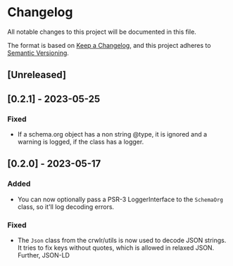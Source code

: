 # Changelog
All notable changes to this project will be documented in this file.

The format is based on [Keep a Changelog](https://keepachangelog.com/en/1.0.0/),
and this project adheres to [Semantic Versioning](https://semver.org/spec/v2.0.0.html).

## [Unreleased]

## [0.2.1] - 2023-05-25
### Fixed
* If a schema.org object has a non string @type, it is ignored and a warning is logged, if the class has a logger.

## [0.2.0] - 2023-05-17
### Added
* You can now optionally pass a PSR-3 LoggerInterface to the `SchemaOrg` class, so it'll log decoding errors.

### Fixed
* The `Json` class from the crwlr/utils is now used to decode JSON strings. It tries to fix keys without quotes, which is allowed in relaxed JSON. Further, JSON-LD <script> blocks containing an invalid JSON string are ignored and don't lead to an error anymore.

## [0.1.0] - 2022-09-22
Initial version containing `SchemaOrg` class that finds schema.org JSON-LD objects in HTML documents and converts them to instances of the classes from the spatie schema-org package.
